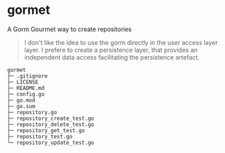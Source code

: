 # gormet

A Gorm Gourmet way to create repositories


> I don't like the idea to use the gorm directly in the user access layer layer. I prefere to create a persistence layer, that provides an independent data access facilitating the persistence artefact.

```
gormet
├─ .gitignore
├─ LICENSE
├─ README.md
├─ config.go
├─ go.mod
├─ go.sum
├─ repository.go
├─ repository_create_test.go
├─ repository_delete_test.go
├─ repository_get_test.go
├─ repository_test.go
└─ repository_update_test.go

```